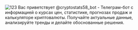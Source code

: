 ![123](https://github.com/Antonio58RU/Telegram_Crypto_Bot/assets/167103883/00f98bcf-bb30-4179-aab2-6c9fea272561)
Вас приветствует @cryptostats58_bot - Телеграм-бот с информацией о курсах цен, статистике, прогнозах продаж и калькуляторе криптовалюты. Получайте актуальные данные, анализируйте тренды и делайте обоснованные решения.
